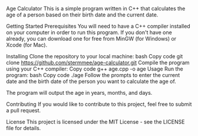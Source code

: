 Age Calculator
This is a simple program written in C++ that calculates the age of a person based on their birth date and the current date.

Getting Started
Prerequisites
You will need to have a C++ compiler installed on your computer in order to run this program. If you don't have one already, you can download one for free from MinGW (for Windows) or Xcode (for Mac).

Installing
Clone the repository to your local machine:
bash
Copy code
git clone https://github.com/stermmee/age-calculator.git
Compile the program using your C++ compiler:
Copy code
g++ age.cpp -o age
Usage
Run the program:
bash
Copy code
./age
Follow the prompts to enter the current date and the birth date of the person you want to calculate the age of.

The program will output the age in years, months, and days.

Contributing
If you would like to contribute to this project, feel free to submit a pull request.

License
This project is licensed under the MIT License - see the LICENSE file for details.
